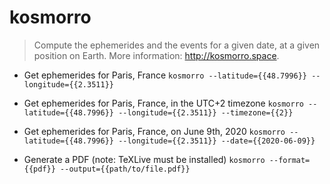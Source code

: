 # kosmorro
> Compute the ephemerides and the events for a given date, at a given position on Earth.
> More information: <http://kosmorro.space>.

- Get ephemerides for Paris, France
`kosmorro --latitude={{48.7996}} --longitude={{2.3511}}`

- Get ephemerides for Paris, France, in the UTC+2 timezone
`kosmorro --latitude={{48.7996}} --longitude={{2.3511}} --timezone={{2}}`

- Get ephemerides for Paris, France, on June 9th, 2020
`kosmorro --latitude={{48.7996}} --longitude={{2.3511}} --date={{2020-06-09}}`

- Generate a PDF (note: TeXLive must be installed)
`kosmorro --format={{pdf}} --output={{path/to/file.pdf}}`
